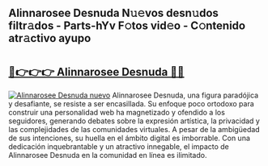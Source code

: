 ## Alinnarosee Desnuda N𝚞𝚎vos desn𝚞dos filtr𝚊dos - Parts-hYv F𝚘tos vid𝚎o - C𝚘ntenido atr𝚊ctivo ayupo

# <h2><a href="http://mb1jrn.tromn.icu/?c=Alinnarosee+Desnuda">🔗👉👉👉 Alinnarosee Desnuda 🔗🔗</a></h2>

[![Alinnarosee Desnuda nuevo](https://i.imgur.com/pEAQMta.gif)](http://mb1jrn.tromn.icu/?c=Alinnarosee+Desnuda)
Alinnarosee Desnuda, una figura paradójica y desafiante, se resiste a ser encasillada. Su enfoque poco ortodoxo para construir una personalidad web ha magnetizado y ofendido a los seguidores, generando debates sobre la expresión artística, la privacidad y las complejidades de las comunidades virtuales. A pesar de la ambigüedad de sus intenciones, su huella en el ámbito digital es imborrable. Con una dedicación inquebrantable y un atractivo innegable, el impacto de Alinnarosee Desnuda en la comunidad en línea es ilimitado.
